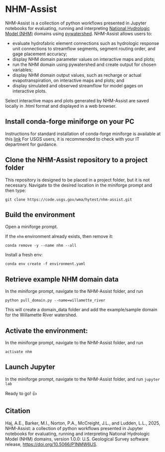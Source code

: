 # NHM-Assist
NHM-Assist is a collection of python workflows presented in Jupyter notebooks for evaluating, running and interpreting [National Hydrologic Model (NHM)](https://www.sciencebase.gov/catalog/item/626c0d67d34e76103cd2ce4a) domains using [pywatershed](https://github.com/EC-USGS/pywatershed). NHM-Assist allows users to:
- evaluate hydrofabric element connections such as hydrologic response unit connections to streamflow segments, segment routing order, and gage placement accuracy;
- display NHM domain parameter values on interactive maps and plots;
- run the NHM domain using pywatershed and create output for chosen variables;
- display NHM domain output values, such as recharge or actual evapotranspiration, on interactive maps and plots; and
- display simulated and observed streamflow for model gages on interactive plots.

Select interactive maps and plots generated by NHM-Assist are saved locally in .html format and displayed in a web browser.

## Install conda-forge miniforge on your PC
Instructions for standard installation of conda-forge miniforge is available at this [link](https://github.com/conda-forge/miniforge)
For USGS users, it is recommended to check with your IT department for guidance.

## Clone the NHM-Assist repository to a project folder
This repository is designed to be placed in a project folder, but it is not necessary. Navigate to the desired location 
in the miniforge prompt and then type: 

`git clone https://code.usgs.gov/wma/hytest/nhm-assist.git`

## Build the environment
Open a miniforge prompt.

If the `nhm` environment already exists, then remove it: 

`conda remove -y --name nhm --all`

Install a fresh env:

`conda env create -f environment.yaml`

## Retrieve example NHM domain data
In the miniforge prompt, navigate to the NHM-Assist folder, and run 

`python pull_domain.py --name=willamette_river` 

This will create a domain_data folder and add the example/sample domain for the Willamette River watershed.

## Activate the environment:
In the miniforge prompt, navigate to the NHM-Assist folder, and run 

`activate nhm`

## Launch Jupyter
In the miniforge prompt, navigate to the NHM-Assist folder, and run 
`jupyter lab`

Ready to go! :+1:

## Citation
Haj, A.E., Barker, M.I., Norton, P.A., McCreight, J.L., and Ludden, L.L., 2025, NHM-Assist: a collection of python workflows presented in Jupyter notebooks for evaluating, running and interpreting National Hydrologic Model (NHM) domains, version 1.0.0: U.S. Geological Survey software release, https://doi.org/10.5066/P1NMW6US.
